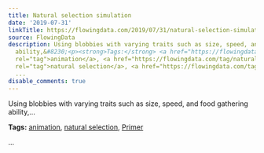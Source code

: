 ```yaml
---
title: Natural selection simulation
date: '2019-07-31'
linkTitle: https://flowingdata.com/2019/07/31/natural-selection-simulation/
source: FlowingData
description: Using blobbies with varying traits such as size, speed, and food gathering
  ability,&#8230;<p><strong>Tags:</strong> <a href="https://flowingdata.com/tag/animation/"
  rel="tag">animation</a>, <a href="https://flowingdata.com/tag/natural-selection/"
  rel="tag">natural selection</a>, <a href="https://flowingdata.com/tag/primer/" rel="tag">Primer</a></p>
  ...
disable_comments: true
---
```

Using blobbies with varying traits such as size, speed, and food gathering ability,&#8230;<p><strong>Tags:</strong> <a href="https://flowingdata.com/tag/animation/" rel="tag">animation</a>, <a href="https://flowingdata.com/tag/natural-selection/" rel="tag">natural selection</a>, <a href="https://flowingdata.com/tag/primer/" rel="tag">Primer</a></p> ...